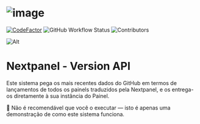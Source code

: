 # ![image](https://raw.githubusercontent.com/Next-Panel/Docs/main/static/img/baner.png)

[![CodeFactor](https://www.codefactor.io/repository/github/next-panel/jexactyl-api/badge/master?style=for-the-badge)](https://www.codefactor.io/repository/github/next-panel/jexactyl-api/overview/master)
![GitHub Workflow Status](https://img.shields.io/github/actions/workflow/status/Next-Panel/Jexactyl-API/node.js.yml?style=for-the-badge)
![Contributors](https://img.shields.io/github/contributors-anon/Next-Panel/Jexactyl-API?style=for-the-badge)

![Alt](https://repobeats.axiom.co/api/embed/f85e2a8f9cb8008207e4ee5d09beee40bbd100c9.svg "Repobeats analytics image")

# Nextpanel - Version API

Este sistema pega os mais recentes dados do GitHub em termos de lançamentos de todos os painels traduzidos pela Nextpanel, e os entrega-os diretamente à sua instância do Painel.

🚧 Não é recomendável que você o executar — isto é apenas uma demonstração de como este sistema funciona.
